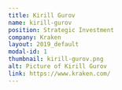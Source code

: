 ```yaml
---
title: Kirill Gurov
name: kirill-gurov
position: Strategic Investment
company: Kraken
layout: 2019_default
modal-id: 1
thumbnail: kirill-gurov.png
alt: Picture of Kirill Gurov
link: https://www.kraken.com/
---
```

